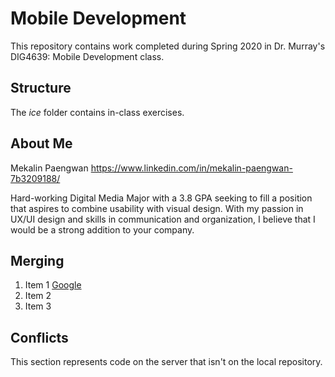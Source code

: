# Mobile Development
This repository contains work completed during Spring 2020 in Dr. Murray's DIG4639: Mobile Development class.

## Structure
The *ice* folder contains in-class exercises. 

## About Me
Mekalin Paengwan
https://www.linkedin.com/in/mekalin-paengwan-7b3209188/

Hard-working Digital Media Major with a 3.8 GPA seeking to fill a position that aspires to combine usability with visual design. With my passion in UX/UI design and skills in communication and organization, I believe that I would be a strong addition to your company.

## Merging
1. Item 1 [Google](http://www.google.come)
2. Item 2
3. Item 3
## Conflicts

This section represents code on the server that isn't on the local repository.
